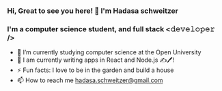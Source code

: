 ### Hi, Great to see you here!  👋 I'm Hadasa schweitzer


### I'm a computer science student, and full stack <𝚍𝚎𝚟𝚎𝚕𝚘𝚙𝚎𝚛 />

<!--
**hadas100/hadas100** is a ✨ _special_ ✨ repository because its `README.md` (this file) appears on your GitHub profile.

Here are some ideas to get you started:

- 🔭 I’m currently working on ...
- 🌱 I’m currently learning ...
- 👯 I’m looking to collaborate on ...
- 🤔 I’m looking for help with ...
- 💬 Ask me about ...
- 📫 How to reach me: ...
- 😄 Pronouns: ...
- ⚡ Fun fact: ...
-->
- 📖 I’m currently studying computer science at the Open University
- 📝 I am currently writing apps in React and Node.js ✍️🖊️!
- ⚡ Fun facts: I love to be in the garden and build a house
- 📫 How to reach me hadasa.schweitzer@gmail.com
